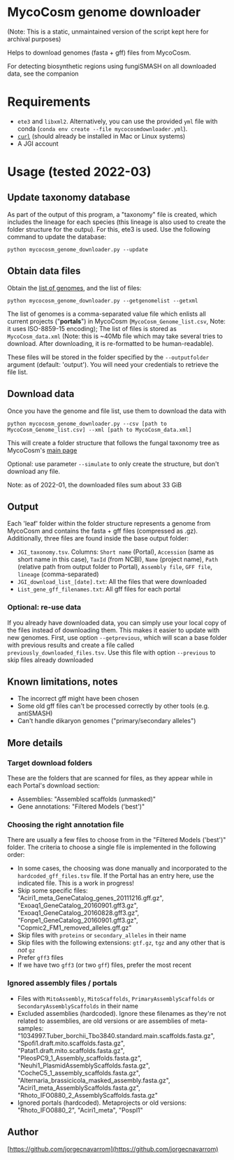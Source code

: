 # MycoCosm genome downloader

(Note: This is a static, unmaintained version of the script kept here for archival purposes)

Helps to download genomes (fasta + gff) files from MycoCosm.

For detecting biosynthetic regions using fungiSMASH on all downloaded data, see the companion


# Requirements

* `ete3` and `libxml2`. Alternatively, you can use the provided `yml` file with conda (`conda env create --file mycocosmdownloader.yml`).
* [`curl`](https://curl.se/) (should already be installed in Mac or Linux systems)
* A JGI account


# Usage (tested 2022-03)

## Update taxonomy database

As part of the output of this program, a "taxonomy" file is created, which includes the lineage for each species (this lineage is also used to create the folder structure for the outpu). For this, ete3 is used. Use the following command to update the database:
```
python mycocosm_genome_downloader.py --update
```

## Obtain data files

Obtain the [list of genomes](https://mycocosm.jgi.doe.gov/ext-api/mycocosm/catalog/download-group?flt=&seq=all&pub=all&grp=fungi&srt=released&ord=asc), and the list of files:
```
python mycocosm_genome_downloader.py --getgenomelist --getxml
```

The list of genomes is a comma-separated value file which enlists all current projects ("**portals**") in MycoCosm (`MycoCosm_Genome_list.csv`, Note: it uses ISO-8859-15 encoding); The list of files is stored as `MycoCosm_data.xml` (Note: this is ~40Mb file which may take several tries to download. After downloading, it is re-formatted to be human-readable).

These files will be stored in the folder specified by the `--outputfolder` argument (default: 'output'). You will need your credentials to retrieve the file list.


## Download data

Once you have the genome and file list, use them to download the data with
```
python mycocosm_genome_downloader.py --csv [path to MycoCosm_Genome_list.csv] --xml [path to MycoCosm_data.xml]
```

This will create a folder structure that follows the fungal taxonomy tree as MycoCosm's [main page](https://mycocosm.jgi.doe.gov/mycocosm/home)

Optional: use parameter `--simulate` to only create the structure, but don't download any file.

Note: as of 2022-01, the downloaded files sum about 33 GiB


## Output

Each 'leaf' folder within the folder structure represents a genome from MycoCosm and contains the fasta + gff files (compressed as .gz). Additionally, three files are found inside the base output folder:
* `JGI_taxonomy.tsv`. Columns: `Short name` (Portal), `Accession` (same as short name in this case), `TaxId` (from NCBI), `Name` (project name), `Path` (relative path from output folder to Portal), `Assembly file`, `GFF file`, `lineage` (comma-separated)
* `JGI_download_list_[date].txt`: All the files that were downloaded
* `List_gene_gff_filenames.txt`: All gff files for each portal


### Optional: re-use data

If you already have downloaded data, you can simply use your local copy of the files instead of downloading them. This makes it easier to update with new genomes. First, use option `--getprevious`, which will scan a base folder with previous results and create a file called `previously_downloaded_files.tsv`. Use this file with option `--previous` to skip files already downloaded

## Known limitations, notes

* The incorrect gff might have been chosen
* Some old gff files can't be processed correctly by other tools (e.g. antiSMASH)
* Can't handle dikaryon genomes ("primary/secondary alleles")

## More details

### Target download folders

These are the folders that are scanned for files, as they appear while in each Portal's download section:

* Assemblies: "Assembled scaffolds (unmasked)"
* Gene annotations: "Filtered Models ('best')"

### Choosing the right annotation file

There are usually a few files to choose from in the "Filtered Models ('best')" folder. The criteria to choose a single file is implemented in the following order:
* In some cases, the choosing was done manually and incorporated to the `hardcoded_gff_files.tsv` file. If the Portal has an entry here, use the indicated file. This is a work in progress!
* Skip some specific files: "Aciri1_meta_GeneCatalog_genes_20111216.gff.gz", "Exoaq1_GeneCatalog_20160901.gff3.gz", "Exoaq1_GeneCatalog_20160828.gff3.gz", "Fonpe1_GeneCatalog_20160901.gff3.gz", "Copmic2_FM1_removed_alleles.gff.gz"
* Skip files with `proteins` or `secondary_alleles` in their name
* Skip files with the following extensions: `gtf.gz`, `tgz` and any other that is *not* `gz`
* Prefer `gff3` files
* If we have two `gff3` (or two `gff`) files, prefer the most recent


### Ignored assembly files / portals

* Files with `MitoAssembly`, `MitoScaffolds`, `PrimaryAssemblyScaffolds` or `SecondaryAssemblyScaffolds` in their name
* Excluded assemblies (hardcoded). Ignore these filenames as they're not related to assemblies, are old versions or
 are assemblies of meta-samples: "1034997.Tuber_borchii_Tbo3840.standard.main.scaffolds.fasta.gz", "Spofi1.draft.mito.scaffolds.fasta.gz", "Patat1.draft.mito.scaffolds.fasta.gz", "PleosPC9_1_Assembly_scaffolds.fasta.gz", "Neuhi1_PlasmidAssemblyScaffolds.fasta.gz", "CocheC5_1_assembly_scaffolds.fasta.gz", "Alternaria_brassicicola_masked_assembly.fasta.gz", "Aciri1_meta_AssemblyScaffolds.fasta.gz", "Rhoto_IFO0880_2_AssemblyScaffolds.fasta.gz"
* Ignored portals (hardcoded). Metaprojects or old versions: "Rhoto_IFO0880_2", "Aciri1_meta", "Pospl1"


## Author

[https://github.com/jorgecnavarrom](https://github.com/jorgecnavarrom)

